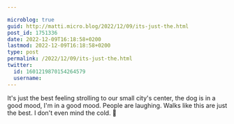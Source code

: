 ```yaml
---

microblog: true
guid: http://matti.micro.blog/2022/12/09/its-just-the.html
post_id: 1751336
date: 2022-12-09T16:18:58+0200
lastmod: 2022-12-09T16:18:58+0200
type: post
permalink: /2022/12/09/its-just-the.html
twitter:
  id: 1601219870154264579
  username:
---
```

It's just the best feeling strolling to our small city's center, the dog is in a good mood, I'm in a good mood. People are laughing. Walks like this are just the best. I don't even mind the cold. 🐶
